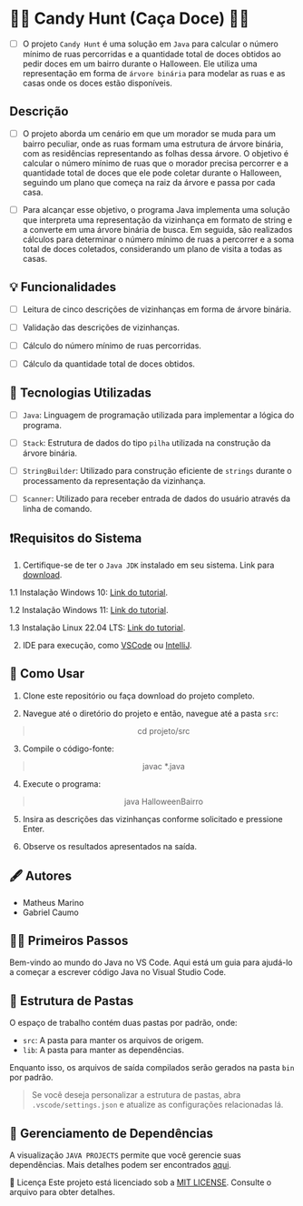# 🎃🍬 Candy Hunt (Caça Doce) 🎃🍬

- [ ] O projeto `Candy Hunt` é uma solução em `Java` para calcular o número mínimo de ruas percorridas e a quantidade total de doces obtidos ao pedir doces em um bairro durante o Halloween. Ele utiliza uma representação em forma de `árvore binária` para modelar as ruas e as casas onde os doces estão disponíveis.

## Descrição
    
- [ ] O projeto aborda um cenário em que um morador se muda para um bairro peculiar, onde as ruas formam uma estrutura de árvore binária, com as residências representando as folhas dessa árvore. O objetivo é calcular o número mínimo de ruas que o morador precisa percorrer e a quantidade total de doces que ele pode coletar durante o Halloween, seguindo um plano que começa na raiz da árvore e passa por cada casa.

 - [ ] Para alcançar esse objetivo, o programa Java implementa uma solução que interpreta uma representação da vizinhança em formato de string e a converte em uma árvore binária de busca. Em seguida, são realizados cálculos para determinar o número mínimo de ruas a percorrer e a soma total de doces coletados, considerando um plano de visita a todas as casas.

## 💡 Funcionalidades

- [ ] Leitura de cinco descrições de vizinhanças em forma de árvore binária.

- [ ] Validação das descrições de vizinhanças.

- [ ] Cálculo do número mínimo de ruas percorridas.

- [ ] Cálculo da quantidade total de doces obtidos.

## 🚀 Tecnologias Utilizadas

 - [ ] `Java`: Linguagem de programação utilizada para implementar a lógica do programa.

 - [ ] `Stack`: Estrutura de dados do tipo `pilha` utilizada na construção da árvore binária.

- [ ] `StringBuilder`:  Utilizado para construção eficiente de `strings` durante o processamento da representação da vizinhança.

- [ ] `Scanner`: Utilizado para receber entrada de dados do usuário através da linha de comando.

## ❗Requisitos do Sistema

1. Certifique-se de ter o `Java JDK` instalado em seu sistema. Link para [download](https://www.oracle.com/java/technologies/downloads/).

1.1 Instalação Windows 10: [Link do tutorial](https://www.youtube.com/watch?v=AUL--F5Wdh8).

1.2 Instalação Windows 11: [Link do tutorial](https://www.youtube.com/watch?v=krGadRGdESQ).

1.3 Instalação Linux 22.04 LTS: [Link do tutorial](https://www.youtube.com/watch?v=vVrIDJ--GOA).


2. IDE para execução, como [VSCode](https://code.visualstudio.com/) ou [IntelliJ](https://www.jetbrains.com/idea/download/?section=windows).

## 🔧 Como Usar

1. Clone este repositório ou faça download do projeto completo.

2. Navegue até o diretório do projeto e então, navegue até a pasta `src`: 
> <div style="text-align: center;">
>    <p align="center">
>cd projeto/src
>    </p>
> </div>

3. Compile o código-fonte:
> <div style="text-align: center;">
>    <p align="center">
>       javac *.java
>    </p>
> </div>

4. Execute o programa:
> <div style="text-align: center;">
>    <p align="center">
>       java HalloweenBairro
>    </p>
> </div>


5. Insira as descrições das vizinhanças conforme solicitado e pressione Enter.

6. Observe os resultados apresentados na saída.

## 🖋️ Autores

- Matheus Marino
- Gabriel Caumo

## 🏃‍♂️ Primeiros Passos

Bem-vindo ao mundo do Java no VS Code. Aqui está um guia para ajudá-lo a começar a escrever código Java no Visual Studio Code.

##  📁  Estrutura de Pastas

O espaço de trabalho contém duas pastas por padrão, onde:

- `src`: A pasta para manter os arquivos de origem.
- `lib`: A pasta para manter as dependências.

Enquanto isso, os arquivos de saída compilados serão gerados na pasta `bin` por padrão.

> Se você deseja personalizar a estrutura de pastas, abra `.vscode/settings.json` e atualize as configurações relacionadas lá.

## 🔄 Gerenciamento de Dependências

A visualização `JAVA PROJECTS` permite que você gerencie suas dependências. Mais detalhes podem ser encontrados [aqui](https://github.com/microsoft/vscode-java-dependency#manage-dependencies).

📜 Licença
Este projeto está licenciado sob a [MIT LICENSE](https://github.com/Matheus-Oliveira-Marino/Zip_Code/blob/main/LICENSE). Consulte o arquivo para obter detalhes.
